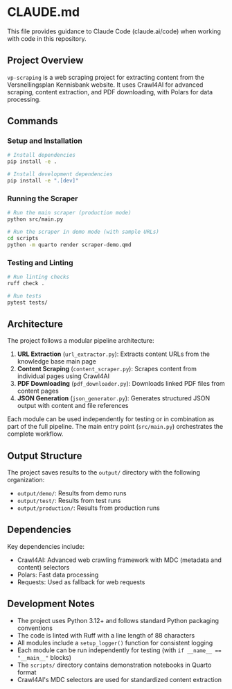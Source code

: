 # CLAUDE.md

This file provides guidance to Claude Code (claude.ai/code) when working with code in this repository.

## Project Overview

`vp-scraping` is a web scraping project for extracting content from the Versnellingsplan Kennisbank website. It uses Crawl4AI for advanced scraping, content extraction, and PDF downloading, with Polars for data processing.

## Commands

### Setup and Installation

```bash
# Install dependencies
pip install -e .

# Install development dependencies
pip install -e ".[dev]"
```

### Running the Scraper

```bash
# Run the main scraper (production mode)
python src/main.py

# Run the scraper in demo mode (with sample URLs)
cd scripts
python -m quarto render scraper-demo.qmd
```

### Testing and Linting

```bash
# Run linting checks
ruff check .

# Run tests
pytest tests/
```

## Architecture

The project follows a modular pipeline architecture:

1. **URL Extraction** (`url_extractor.py`): Extracts content URLs from the knowledge base main page
2. **Content Scraping** (`content_scraper.py`): Scrapes content from individual pages using Crawl4AI
3. **PDF Downloading** (`pdf_downloader.py`): Downloads linked PDF files from content pages
4. **JSON Generation** (`json_generator.py`): Generates structured JSON output with content and file references

Each module can be used independently for testing or in combination as part of the full pipeline. The main entry point (`src/main.py`) orchestrates the complete workflow.

## Output Structure

The project saves results to the `output/` directory with the following organization:
- `output/demo/`: Results from demo runs
- `output/test/`: Results from test runs
- `output/production/`: Results from production runs

## Dependencies

Key dependencies include:
- Crawl4AI: Advanced web crawling framework with MDC (metadata and content) selectors
- Polars: Fast data processing
- Requests: Used as fallback for web requests

## Development Notes

- The project uses Python 3.12+ and follows standard Python packaging conventions
- The code is linted with Ruff with a line length of 88 characters
- All modules include a `setup_logger()` function for consistent logging
- Each module can be run independently for testing (with `if __name__ == "__main__"` blocks)
- The `scripts/` directory contains demonstration notebooks in Quarto format
- Crawl4AI's MDC selectors are used for standardized content extraction